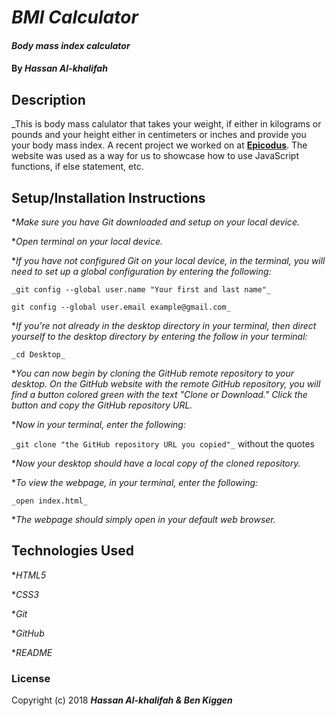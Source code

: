 # _BMI Calculator_

#### _Body mass index calculator_

#### By _**Hassan Al-khalifah**_

## Description

_This is body mass calulator that takes your weight, if either in kilograms or pounds and your height either in centimeters or inches and provide you your body mass index. A recent project we worked on at [**Epicodus**](https://www.epicodus.com/). The website was used as a way for us to showcase how to use JavaScript functions, if else statement, etc.
## Setup/Installation Instructions

*_Make sure you have Git downloaded and setup on your local device._

*_Open terminal on your local device._

*_If you have not configured Git on your local device, in the terminal, you will need to set up a global configuration by entering the following:_

```
_git config --global user.name "Your first and last name"_

git config --global user.email example@gmail.com_
```
*_If you're not already in the desktop directory in your terminal, then direct yourself to the desktop directory by entering the follow in your terminal:_

`_cd Desktop_`

*_You can now begin by cloning the GitHub remote repository to your desktop. On the GitHub website with the remote GitHub repository, you will find a button colored green with the text "Clone or Download." Click the button and copy the GitHub repository URL._

*_Now in your terminal, enter the following:_

`_git clone "the GitHub repository URL you copied"_` without the quotes

*_Now your desktop should have a local copy of the cloned repository._

*_To view the webpage, in your terminal, enter the following:_

`_open index.html_`

*_The webpage should simply open in your default web browser._

## Technologies Used

*_HTML5_

*_CSS3_

*_Git_

*_GitHub_

*_README_

### License

Copyright (c) 2018 **_Hassan Al-khalifah & Ben Kiggen_**
